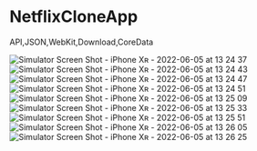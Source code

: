 # NetflixCloneApp
 API,JSON,WebKit,Download,CoreData



![Simulator Screen Shot - iPhone Xʀ - 2022-06-05 at 13 24 37](https://user-images.githubusercontent.com/87573776/172487150-60f856ab-14c8-4319-9ddf-7d768dc31aa9.png)
![Simulator Screen Shot - iPhone Xʀ - 2022-06-05 at 13 24 43](https://user-images.githubusercontent.com/87573776/172487176-c5935367-e69f-4b85-88eb-3d256d16f33d.png)
![Simulator Screen Shot - iPhone Xʀ - 2022-06-05 at 13 24 47](https://user-images.githubusercontent.com/87573776/172487185-1a9cc946-6218-4f58-bf02-854d5587d6aa.png)
![Simulator Screen Shot - iPhone Xʀ - 2022-06-05 at 13 24 51](https://user-images.githubusercontent.com/87573776/172487223-564a1729-4208-4101-87e6-55d560bcece4.png)
![Simulator Screen Shot - iPhone Xʀ - 2022-06-05 at 13 25 09](https://user-images.githubusercontent.com/87573776/172487238-250a2569-15d1-4f5d-a143-ea21307a70af.png)![Simulator Screen Shot - iPhone Xʀ - 2022-06-05 at 13 25 33](https://user-images.githubusercontent.com/87573776/172487260-7f98e737-f67f-4e64-b684-15cf0f1843fc.png)
![Simulator Screen Shot - iPhone Xʀ - 2022-06-05 at 13 25 51](https://user-images.githubusercontent.com/87573776/172487264-dc952775-e002-4567-bbc6-cf27283bc196.png)
![Simulator Screen Shot - iPhone Xʀ - 2022-06-05 at 13 26 05](https://user-images.githubusercontent.com/87573776/172487269-e0cc0ca5-7098-440a-909c-eef58b1a7466.png)
![Simulator Screen Shot - iPhone Xʀ - 2022-06-05 at 13 26 25](https://user-images.githubusercontent.com/87573776/172487285-26063fdb-9ff5-4529-a1e0-a659dbb59898.png)
